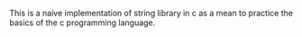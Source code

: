 This is a naive implementation of string library in c as a mean to practice the basics of the c programming language. 